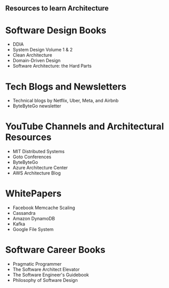 Resources to learn Architecture
---

# Software Design Books
- DDIA
- System Design Volume 1 & 2
- Clean Architecture
- Domain-Driven Design
- Software Architecture: the Hard Parts

# Tech Blogs and Newsletters
- Technical blogs by Netflix, Uber, Meta, and Airbnb
- ByteByteGo newsletter

# YouTube Channels and Architectural Resources
- MIT Distributed Systems
- Goto Conferences
- ByteByteGo
- Azure Architecture Center
- AWS Architecture Blog

# WhitePapers
- Facebook Memcache Scaling
- Cassandra
- Amazon DynamoDB
- Kafka
- Google File System

# Software Career Books
- Pragmatic Programmer
- The Software Architect Elevator
- The Software Engineer's Guidebook
- Philosophy of Software Design

